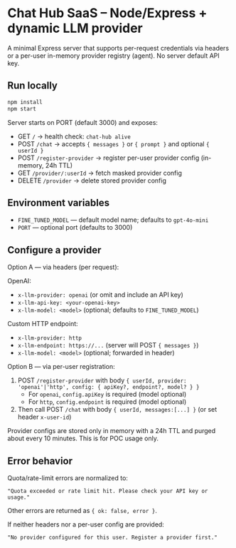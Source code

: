# Chat Hub SaaS – Node/Express + dynamic LLM provider

A minimal Express server that supports per-request credentials via headers or a per-user in-memory provider registry (agent). No server default API key.

## Run locally

```bash
npm install
npm start
```

Server starts on PORT (default 3000) and exposes:
- GET `/` → health check: `chat-hub alive`
- POST `/chat` → accepts `{ messages }` or `{ prompt }` and optional `{ userId }`
- POST `/register-provider` → register per-user provider config (in-memory, 24h TTL)
- GET `/provider/:userId` → fetch masked provider config
- DELETE `/provider` → delete stored provider config

## Environment variables
- `FINE_TUNED_MODEL` — default model name; defaults to `gpt-4o-mini`
- `PORT` — optional port (defaults to 3000)

## Configure a provider

Option A — via headers (per request):

OpenAI:
- `x-llm-provider: openai` (or omit and include an API key)
- `x-llm-api-key: <your-openai-key>`
- `x-llm-model: <model>` (optional; defaults to `FINE_TUNED_MODEL`)

Custom HTTP endpoint:
- `x-llm-provider: http`
- `x-llm-endpoint: https://...` (server will POST `{ messages }`)
- `x-llm-model: <model>` (optional; forwarded in header)

Option B — via per-user registration:

1) POST `/register-provider` with body `{ userId, provider: 'openai'|'http', config: { apiKey?, endpoint?, model? } }`
	- For `openai`, `config.apiKey` is required (model optional)
	- For `http`, `config.endpoint` is required (model optional)
2) Then call POST `/chat` with body `{ userId, messages:[...] }` (or set header `x-user-id`)

Provider configs are stored only in memory with a 24h TTL and purged about every 10 minutes. This is for POC usage only.

## Error behavior
Quota/rate-limit errors are normalized to:
```
"Quota exceeded or rate limit hit. Please check your API key or usage."
```

Other errors are returned as `{ ok: false, error }`.

If neither headers nor a per-user config are provided:
```
"No provider configured for this user. Register a provider first."
```